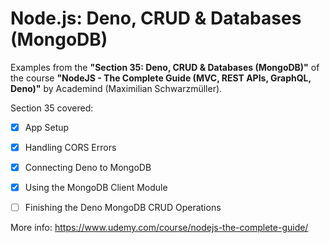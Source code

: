 # Node.js: Deno, CRUD & Databases (MongoDB)

Examples from the **"Section 35: Deno, CRUD & Databases (MongoDB)"** of the course **"NodeJS - The Complete Guide (MVC, REST APIs, GraphQL, Deno)"** by Academind (Maximilian Schwarzmüller).

Section 35 covered:

- [x] App Setup
- [x] Handling CORS Errors
- [x] Connecting Deno to MongoDB
- [x] Using the MongoDB Client Module
- [ ] Finishing the Deno MongoDB CRUD Operations



More info: https://www.udemy.com/course/nodejs-the-complete-guide/